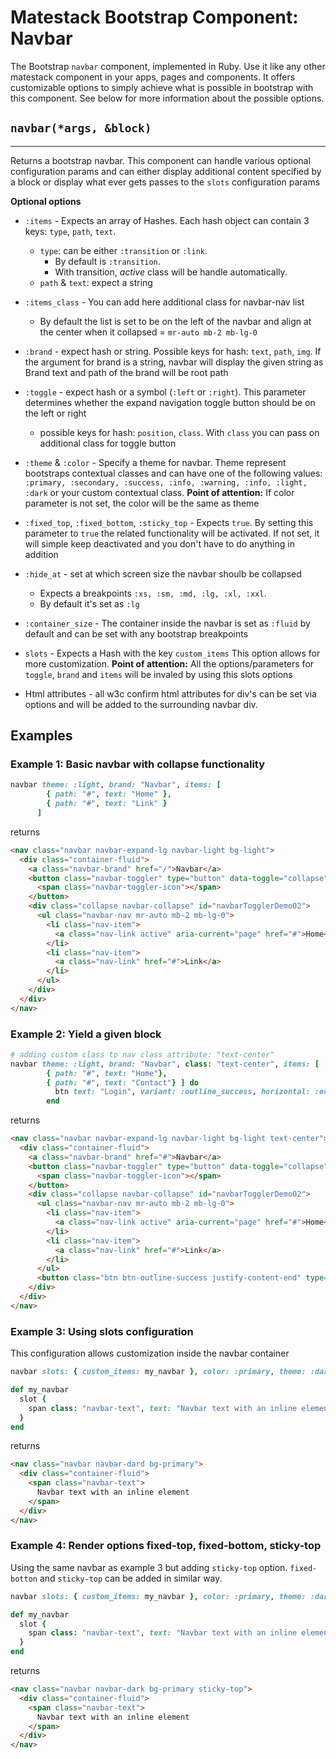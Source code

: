 # Matestack Bootstrap Component: Navbar

The Bootstrap `navbar` component, implemented in Ruby. Use it like any other matestack component in your apps, pages and components. It offers customizable options to simply achieve what is possible in bootstrap with this component. See below for more information about the possible options.

## `navbar(*args, &block)`
----

Returns a bootstrap navbar. This component can handle various optional configuration params and can either display additional content specified by a block or display what ever gets passes to the `slots` configuration params

**Optional options**

* `:items` - Expects an array of Hashes. Each hash object can contain 3 keys: `type`, `path`, `text`. 
  * `type`: can be either `:transition` or `:link`. 
    * By default is `:transition`. 
    * With transition, *active* class will be handle automatically.
  * `path` & `text`: expect a string

* `:items_class` - You can add here additional class for navbar-nav list
  * By default the list is set to be on the left of the navbar and align at the center when it collapsed = `mr-auto mb-2 mb-lg-0`

* `:brand` - expect hash or string. Possible keys for hash: `text`, `path`, `img`. If the argument for brand is a string, navbar will display the given string as Brand text and path of the brand will be root path

* `:toggle` -  expect hash or a symbol (`:left` or `:right`). This parameter determines whether the expand navigation toggle button should be on the left or right
  * possible keys for hash: `position`, `class`. With `class` you can pass on additional class for toggle button

* `:theme` & `:color` - Specify a theme for navbar. Theme represent bootstraps contextual classes and can have one of the following values: `:primary, :secondary, :success, :info, :warning, :info, :light, :dark` or your custom contextual class.
**Point of attention:** If color parameter is not set, the color will be the same as theme

* `:fixed_top`, `:fixed_bottom`, `:sticky_top` - Expects `true`. By setting this parameter to `true` the related functionality will be activated. If not set, it will simple keep deactivated and you don't have to do anything in addition 

* `:hide_at` - set at which screen size the navbar shoulb be collapsed
  * Expects a breakpoints `:xs, :sm, :md, :lg, :xl, :xxl`. 
  * By default it's set as `:lg`

* `:container_size` - The container inside the navbar is set as `:fluid` by default and can be set with any bootstrap breakpoints 

* `slots` - Expects a Hash with the key `custom_items`
This option allows for more customization. 
**Point of attention:** All the options/parameters for `toggle`, `brand` and `items` will be invaled by using this slots options

* Html attributes - all w3c confirm html attributes for div's can be set via options and will be added to the surrounding navbar div.

## Examples

### Example 1: Basic navbar with collapse functionality 

```ruby
navbar theme: :light, brand: "Navbar", items: [ 
        { path: "#", text: "Home" }, 
        { path: "#", text: "Link" } 
      ]
```

returns

```html
<nav class="navbar navbar-expand-lg navbar-light bg-light">
  <div class="container-fluid">
    <a class="navbar-brand" href="/">Navbar</a>
    <button class="navbar-toggler" type="button" data-toggle="collapse" data-target="#navbarTogglerDemo02" aria-controls="navbarTogglerDemo02" aria-expanded="false" aria-label="Toggle navigation">
      <span class="navbar-toggler-icon"></span>
    </button>
    <div class="collapse navbar-collapse" id="navbarTogglerDemo02">
      <ul class="navbar-nav mr-auto mb-2 mb-lg-0">
        <li class="nav-item">
          <a class="nav-link active" aria-current="page" href="#">Home</a>
        </li>
        <li class="nav-item">
          <a class="nav-link" href="#">Link</a>
        </li>
      </ul>
    </div>
  </div>
</nav>
```

### Example 2: Yield a given block

```ruby
# adding custom class to nav class attribute: "text-center"
navbar theme: :light, brand: "Navbar", class: "text-center", items: [
        { path: "#", text: "Home"}, 
        { path: "#", text: "Contact"} ] do
          btn text: "Login", variant: :outline_success, horizontal: :end
        end
```

returns

```html
<nav class="navbar navbar-expand-lg navbar-light bg-light text-center">
  <div class="container-fluid">
    <a class="navbar-brand" href="#">Navbar</a>
    <button class="navbar-toggler" type="button" data-toggle="collapse" data-target="#navbarTogglerDemo02" aria-controls="navbarTogglerDemo02" aria-expanded="false" aria-label="Toggle navigation">
      <span class="navbar-toggler-icon"></span>
    </button>
    <div class="collapse navbar-collapse" id="navbarTogglerDemo02">
      <ul class="navbar-nav mr-auto mb-2 mb-lg-0">
        <li class="nav-item">
          <a class="nav-link active" aria-current="page" href="#">Home</a>
        </li>
        <li class="nav-item">
          <a class="nav-link" href="#">Link</a>
        </li>
      </ul>
      <button class="btn btn-outline-success justify-content-end" type="button">Login</button>
    </div>
  </div>
</nav>
```

### Example 3: Using slots configuration
This configuration allows customization inside the navbar container

```ruby
navbar slots: { custom_items: my_navbar }, color: :primary, theme: :dark

def my_navbar
  slot {
    span class: "navbar-text", text: "Navbar text with an inline element"
  }
end
```

returns

```html
<nav class="navbar navbar-dard bg-primary">
  <div class="container-fluid">
    <span class="navbar-text">
      Navbar text with an inline element
    </span>
  </div>
</nav>
```

### Example 4: Render options fixed-top, fixed-bottom, sticky-top
Using the same navbar as example 3 but adding `sticky-top` option. `fixed-botton` and `sticky-top` can be added in similar way.

```ruby
navbar slots: { custom_items: my_navbar }, color: :primary, theme: :dark, stick_top: true

def my_navbar
  slot {
    span class: "navbar-text", text: "Navbar text with an inline element"
  }
end
```

returns

```html
<nav class="navbar navbar-dark bg-primary sticky-top">
  <div class="container-fluid">
    <span class="navbar-text">
      Navbar text with an inline element
    </span>
  </div>
</nav>
```